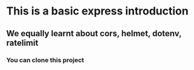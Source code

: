 # This is a basic express introduction

## We equally learnt about cors, helmet, dotenv, ratelimit

### You can clone this project
